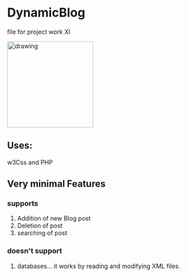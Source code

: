 # DynamicBlog
file for project work XI


<img src="https://i.imgur.com/VJfMuaJ.jpg" alt="drawing" width="200"/>


## Uses:  
   w3Css and PHP 

## Very minimal Features 

### supports

1. Addition of new Blog post
2. Deletion of post
3. searching of post

### doesn't support 

1. databases... it works by reading and modifying XML files.





